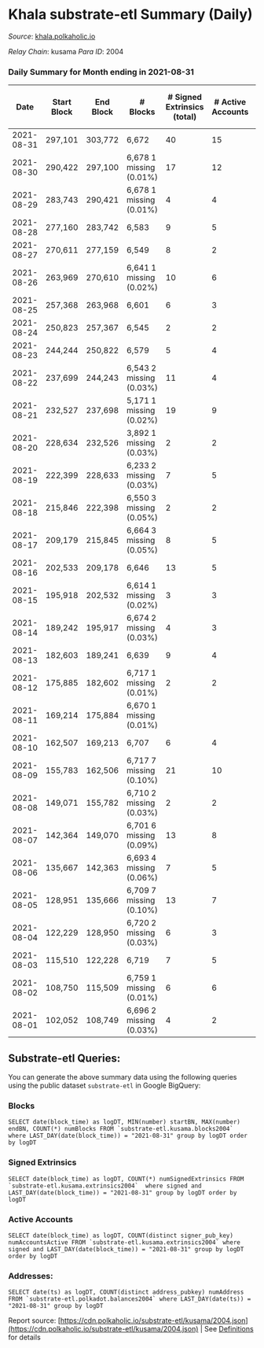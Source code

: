 # Khala substrate-etl Summary (Daily)

_Source_: [khala.polkaholic.io](https://khala.polkaholic.io)

*Relay Chain*: kusama
*Para ID*: 2004



### Daily Summary for Month ending in 2021-08-31


| Date | Start Block | End Block | # Blocks | # Signed Extrinsics (total) | # Active Accounts | # Passive | # New | # Addresses with Balances | # Events | # Transfers | # XCM Transfers In | # XCM Transfers Out |
| ---- | ----------- | --------- | -------- | --------------------------- | ----------------- | --------- | ----- | ------------------------- | -------- | ----------- | ------------------ | ------------------- |
| 2021-08-31 | 297,101 | 303,772 | 6,672  | 40 | 15 |  |  | 3,198 | 13,439 | 1 ($2.76) |   |   |
| 2021-08-30 | 290,422 | 297,100 | 6,678 1 missing (0.01%) | 17 | 12 |  |  | 3,196 | 13,399 |   |   |   |
| 2021-08-29 | 283,743 | 290,421 | 6,678 1 missing (0.01%) | 4 | 4 |  |  | 3,195 | 13,371 |   |   |   |
| 2021-08-28 | 277,160 | 283,742 | 6,583  | 9 | 5 |  |  | 3,195 | 13,191 |   |   |   |
| 2021-08-27 | 270,611 | 277,159 | 6,549  | 8 | 2 |  |  | 3,195 | 13,120 |   |   |   |
| 2021-08-26 | 263,969 | 270,610 | 6,641 1 missing (0.02%) | 10 | 6 |  |  |  | 13,324 | 3 ($8.27) |   |   |
| 2021-08-25 | 257,368 | 263,968 | 6,601  | 6 | 3 |  |  |  | 13,223 |   |   |   |
| 2021-08-24 | 250,823 | 257,367 | 6,545  | 2 | 2 |  |  |  | 13,100 |   |   |   |
| 2021-08-23 | 244,244 | 250,822 | 6,579  | 5 | 4 |  |  |  | 13,175 |   |   |   |
| 2021-08-22 | 237,699 | 244,243 | 6,543 2 missing (0.03%) | 11 | 4 |  |  |  | 13,111 |   |   |   |
| 2021-08-21 | 232,527 | 237,698 | 5,171 1 missing (0.02%) | 19 | 9 |  |  |  | 10,388 |   |   |   |
| 2021-08-20 | 228,634 | 232,526 | 3,892 1 missing (0.03%) | 2 | 2 |  |  |  | 7,793 |   |   |   |
| 2021-08-19 | 222,399 | 228,633 | 6,233 2 missing (0.03%) | 7 | 5 |  |  |  | 12,487 |   |   |   |
| 2021-08-18 | 215,846 | 222,398 | 6,550 3 missing (0.05%) | 2 | 2 |  |  |  | 13,111 |   |   |   |
| 2021-08-17 | 209,179 | 215,845 | 6,664 3 missing (0.05%) | 8 | 5 |  |  |  | 13,347 |   |   |   |
| 2021-08-16 | 202,533 | 209,178 | 6,646  | 13 | 5 |  |  |  | 13,325 |   |   |   |
| 2021-08-15 | 195,918 | 202,532 | 6,614 1 missing (0.02%) | 3 | 3 |  |  |  | 13,241 |   |   |   |
| 2021-08-14 | 189,242 | 195,917 | 6,674 2 missing (0.03%) | 4 | 3 |  |  |  | 13,362 |   |   |   |
| 2021-08-13 | 182,603 | 189,241 | 6,639  | 9 | 4 |  |  |  | 13,303 |   |   |   |
| 2021-08-12 | 175,885 | 182,602 | 6,717 1 missing (0.01%) | 2 | 2 |  |  |  | 13,448 |   |   |   |
| 2021-08-11 | 169,214 | 175,884 | 6,670 1 missing (0.01%) |  |  |  |  |  | 13,346 |   |   |   |
| 2021-08-10 | 162,507 | 169,213 | 6,707  | 6 | 4 |  |  |  | 13,433 |   |   |   |
| 2021-08-09 | 155,783 | 162,506 | 6,717 7 missing (0.10%) | 21 | 10 |  |  |  | 13,509 | 8 ($9,531,370.33) |   |   |
| 2021-08-08 | 149,071 | 155,782 | 6,710 2 missing (0.03%) | 2 | 2 |  |  |  | 13,431 |   |   |   |
| 2021-08-07 | 142,364 | 149,070 | 6,701 6 missing (0.09%) | 13 | 8 |  |  |  | 13,434 |   |   |   |
| 2021-08-06 | 135,667 | 142,363 | 6,693 4 missing (0.06%) | 7 | 5 |  |  |  | 13,407 |   |   |   |
| 2021-08-05 | 128,951 | 135,666 | 6,709 7 missing (0.10%) | 13 | 7 |  |  |  | 13,456 | 1 ($24,428,004.00) |   |   |
| 2021-08-04 | 122,229 | 128,950 | 6,720 2 missing (0.03%) | 6 | 3 |  |  |  | 13,459 |   |   |   |
| 2021-08-03 | 115,510 | 122,228 | 6,719  | 7 | 5 |  |  |  | 13,455 |   |   |   |
| 2021-08-02 | 108,750 | 115,509 | 6,759 1 missing (0.01%) | 6 | 6 |  |  |  | 13,540 | 1 ($9.18) |   |   |
| 2021-08-01 | 102,052 | 108,749 | 6,696 2 missing (0.03%) | 4 | 2 |  |  |  | 13,416 | 3 ($275.50) |   |   |

## Substrate-etl Queries:
You can generate the above summary data using the following queries using the public dataset `substrate-etl` in Google BigQuery:


### Blocks
```
SELECT date(block_time) as logDT, MIN(number) startBN, MAX(number) endBN, COUNT(*) numBlocks FROM `substrate-etl.kusama.blocks2004`  where LAST_DAY(date(block_time)) = "2021-08-31" group by logDT order by logDT
```


### Signed Extrinsics
```
SELECT date(block_time) as logDT, COUNT(*) numSignedExtrinsics FROM `substrate-etl.kusama.extrinsics2004`  where signed and LAST_DAY(date(block_time)) = "2021-08-31" group by logDT order by logDT
```


### Active Accounts
```
SELECT date(block_time) as logDT, COUNT(distinct signer_pub_key) numAccountsActive FROM `substrate-etl.kusama.extrinsics2004` where signed and LAST_DAY(date(block_time)) = "2021-08-31" group by logDT order by logDT
```


### Addresses:
```
SELECT date(ts) as logDT, COUNT(distinct address_pubkey) numAddress FROM `substrate-etl.polkadot.balances2004` where LAST_DAY(date(ts)) = "2021-08-31" group by logDT
```



Report source: [https://cdn.polkaholic.io/substrate-etl/kusama/2004.json](https://cdn.polkaholic.io/substrate-etl/kusama/2004.json) | See [Definitions](/DEFINITIONS.md) for details
